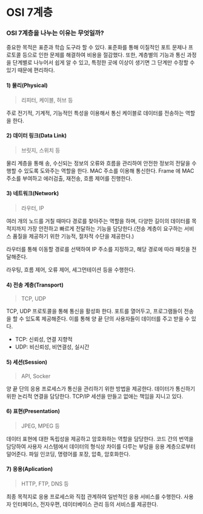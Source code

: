 # OSI 7계층

### OSI 7계층을 나누는 이유는 무엇일까?

중요한 목적은 표준과 학습 도구라 할 수 있다. 표준화를 통해 이질적인 포트 문제나 프로토콜 등으로 인한 문제를 해결하여 비용을 절감했다. 또한, 계층별의 기능과 통신 과정을 단계별로 나누어서 쉽게 알 수 있고, 특정한 곳에 이상이 생기면 그 단계만 수정할 수 있기 때문에 편리하다.

#### 1) 물리(Physical)

> 리피터, 케이블, 허브 등

주로 전기적, 기계적, 기능적인 특성을 이용해서 통신 케이블로 데이터를 전송하는 역할을 한다.

#### 2) 데이터 링크(Data Link)

> 브릿지, 스위치 등

물리 계층을 통해 송, 수신되는 정보의 오류와 흐름을 관리하여 안전한 정보의 전달을 수행할 수 있도록 도와주는 역할을 한다.
MAC 주소를 이용해 통신한다.
Frame 에 MAC 주소를 부여하고 에러검출, 재전송, 흐름 제어를 진행한다.

#### 3) 네트워크(Network)

> 라우터, IP

여러 개의 노드를 거칠 때마다 경로를 찾아주는 역할을 하며, 다양한 길이의 데이터를 목적지까지 가장 안전하고 빠르게 전달하는 기능을 담당한다.(전송 계층이 요구하는 서비스 품질을 제공하기 위한 기능적, 절차적 수단을 제공한다.)

라우터를 통해 이동할 경로를 선택하여 IP 주소를 지정하고, 해당 경로에 따라 패킷을 전달해준다.

라우팅, 흐름 제어, 오류 제어, 세그먼테이션 등을 수행한다.

#### 4) 전송 계층(Transport)

> TCP, UDP

TCP, UDP 프로토콜을 통해 통신을 활성화 한다. 포트를 열어두고, 프로그램들이 전송을 할 수 있도록 제공해준다. 이를 통해 양 끝 단의 사용자들이 데이터를 주고 받을 수 있다.

- TCP: 신뢰성, 연결 지향적
- UDP: 비신뢰성, 비연결성, 실시간

#### 5) 세션(Session)

> API, Socker

양 끝 단의 응용 프로세스가 통신을 관리하기 위한 방법을 제공한다.
데이터가 통신하기 위한 논리적 연결을 담당한다.
TCP/IP 세션을 만들고 없애는 책임을 지니고 있다.

#### 6) 표현(Presentation)

> JPEG, MPEG 등

데이터 표현에 대한 독립성을 제공하고 암호화하는 역할을 담당한다.
코드 간의 번역을 담당하여 사용자 시스템에서 데이터의 형식상 차이를 다루는 부담을 응용 계층으로부터 덜어준다.
파일 인코딩, 명령어를 포장, 압축, 암호화한다.

#### 7) 응용(Aplication)

> HTTP, FTP, DNS 등

최종 목적지로 응용 프로세스와 직접 관계하여 일반적인 응용 서비스를 수행한다.
사용자 인터페이스, 전자우편, 데이터베이스 관리 등의 서비스를 제공한다.
